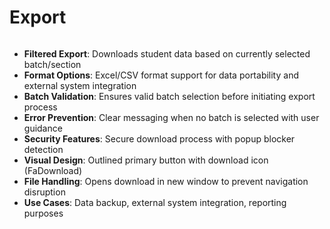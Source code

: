# Export

<div align="left"><figure><img src="../../../.gitbook/assets/Screenshot 2025-09-04 at 4.53.39 AM.png" alt=""><figcaption></figcaption></figure></div>

* **Filtered Export**: Downloads student data based on currently selected batch/section
* **Format Options**: Excel/CSV format support for data portability and external system integration
* **Batch Validation**: Ensures valid batch selection before initiating export process
* **Error Prevention**: Clear messaging when no batch is selected with user guidance
* **Security Features**: Secure download process with popup blocker detection
* **Visual Design**: Outlined primary button with download icon (FaDownload)
* **File Handling**: Opens download in new window to prevent navigation disruption
* **Use Cases**: Data backup, external system integration, reporting purposes
